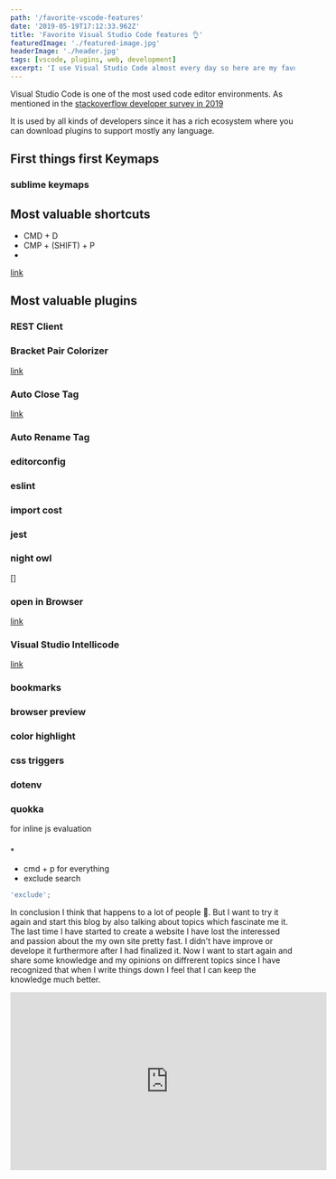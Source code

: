 ```yaml
---
path: '/favorite-vscode-features'
date: '2019-05-19T17:12:33.962Z'
title: 'Favorite Visual Studio Code features 👌'
featuredImage: './featured-image.jpg'
headerImage: './header.jpg'
tags: [vscode, plugins, web, development]
excerpt: 'I use Visual Studio Code almost every day so here are my favorite features'
---
```


Visual Studio Code is one of the most used code editor environments.
As mentioned in the [stackoverflow developer survey in 2019](https://insights.stackoverflow.com/survey/2019)

It is used by all kinds of developers since it has a rich ecosystem where you can download plugins to support mostly any language.

## First things first Keymaps

### sublime keymaps

## Most valuable shortcuts

- CMD + D
- CMP + (SHIFT) + P
-

[link](https://link)

## Most valuable plugins

### REST Client

### Bracket Pair Colorizer

[link](https://marketplace.visualstudio.com/items?itemName=CoenraadS.bracket-pair-colorizer)

### Auto Close Tag

[link](https://marketplace.visualstudio.com/items?itemName=formulahendry.auto-close-tag)

### Auto Rename Tag

### editorconfig

### eslint

### import cost

### jest

### night owl

[]

### open in Browser

[link](https://marketplace.visualstudio.com/items?itemName=techer.open-in-browser)

### Visual Studio Intellicode

[link](https://marketplace.visualstudio.com/items?itemName=VisualStudioExptTeam.vscodeintellicode)

### bookmarks

### browser preview

### color highlight

### css triggers

### dotenv

### quokka

for inline js evaluation

###

\*

- cmd + p for everything
- exclude search

```js
'exclude';
```

In conclusion I think that happens to a lot of people 🙈. But I want to try it again and start this blog by also talking about topics which fascinate me it. The last time I have started to create a website I have lost the interessed and passion about the my own site pretty fast.
I didn't have improve or develope it furthermore after I had finalized it.
Now I want to start again and share some knowledge and my opinions on diffrerent topics since I have recognized that when I write things down I feel that I can keep the knowledge much better.

<iframe width="560" height="315" src="https://www.youtube.com/embed/4n0xNbfJLR8" frameborder="0" allowfullscreen />

<blockquote>
  <p>Let`s get things started.</p>
</blockquote>

Its actually a pretty shinny era when you are a web developer especially in the JavaScript scene.
There are a lot of things going on.
Use a fast base and embrace all the Open Source performance tools to not get slower

Before I can get started creating the blog I want to make sure to setup all the web dev performance tools which I think are helpful to measure different aspects of web performance. I want to make sure that the blog is accessible to everyone so it should be fast, bulletprof, seo optimized so people can actually find it...

### Setting the baseline

If you want all the things mentioned above you have to make sure that these things get tested regularly while developing your stuff. So what I want to do is to run different CI jobs which analyse my site after I deploy a change. I decided to create my blog based on gatsby since it uses react and some other fancy new tech which I have some more or less familarity with and as mentioned by several blog posts is super fast. So what I did first was to measure the starting point when creating a new project with gatsby-cli. I use lighthouse which is develpped by google to measure the baseline for gatsby.

- first install gatsby-cli

```js
npm install --global gatsby-cli //or
yarn add gatsby-cli --global
```

- create a new gatsby side

```js
gatsby new gatsby-site
```

- build and serve the production a production build (so that all the js, css files get bundled minified and served by a local server)

```js
gatsby build
gatsby serve
```

this will boot up a server which hosts your statical stuff. Now we want to measure how fast gatsby-js is at the begining of a project. Be aware this measurement uses a site provisioned by gatsby-cli v.1.1.48.

So when

## First Automate the build process

- travis deployment
- zeit urls

For each feature we want to make sure to run some steps to check the performance therefore we need to make sure that each pull request gets deployed to a different url to run tests on the url and make sure that all deployments have same settings. We use zeit now.sh to make immutable deployments which are deployed by travis CI

## First automate the performance testing

### defining your budget

performance budgets are an essential but under-appreciated part of product success and team health. Most partners we work with are not aware of the real-world operating environment and make inappropriate technology choices as a result. We set a budget in time of <= 5 seconds first-load Time-to-Interactive and <= 2s for subsequent loads. We constrain ourselves to a real-world baseline device + network configuration to measure progress. The default global baseline is a ~\$200 Android device on a 400Kbps link with a 400ms round-trip-time (“RTT”). This translates into a budget of ~130-170KB GZIP of critical-path resources, depending on composition — the more JS you include, the smaller the bundle must be.

https://infrequently.org/2017/10/can-you-afford-it-real-world-web-performance-budgets/

### Lightweight tools

- [size-limits](https://github.com/ai/size-limit)

perfect for checking the whole bundle size

- [budlesize](https://github.com/siddharthkp/bundlesize)

perfect for checking each vendor (commons) bundle and async chunks

There are some easy integrated open-source-tools to check the size of your bundle for each deployment. This makes sure you dont deploy an oversized budget.

gatsbyjs
[lighthouse](https://github.com/ebidel/lighthouse-ci)
1.add lighthouse
First we want to automate the deployment process now makes it pretty easy to test all our changes on perf aspects before mergin pull requests. it generates a custom url for al deployments.

sitespeed io recently also used in gitlab integation
bundlesize

webpagetest

